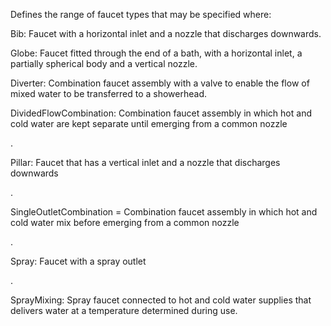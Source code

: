 Defines the range of faucet types that may be specified where:



Bib:	 Faucet with a horizontal inlet and a nozzle that discharges downwards.

Globe:	 Faucet fitted through the end of a bath, with a horizontal inlet, a partially spherical body and a vertical nozzle.

Diverter: 	Combination faucet assembly with a valve to enable the flow of mixed water to be transferred to a showerhead.

DividedFlowCombination:	 Combination faucet assembly in which hot and cold water are kept separate until emerging from a common nozzle

.

Pillar:	 Faucet that has a vertical inlet and a nozzle that discharges downwards

.

SingleOutletCombination =	 Combination faucet assembly in which hot and cold water mix before emerging from a common nozzle

.

Spray:	 Faucet with a spray outlet

.

SprayMixing:	 Spray faucet connected to hot and cold water supplies that delivers water at a temperature determined during use.

